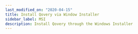 ```yaml
---
last_modified_on: "2020-04-15"
title: Install Qovery via Window Installer
sidebar_label: MSI
description: Install Qovery through the Windows Installer
---
```




